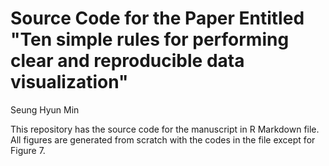 # Source Code for the Paper Entitled "Ten simple rules for performing clear and reproducible data visualization"

Seung Hyun Min

This repository has the source code for the manuscript in R Markdown file. All figures are generated from scratch with the codes in the file except for Figure 7.
